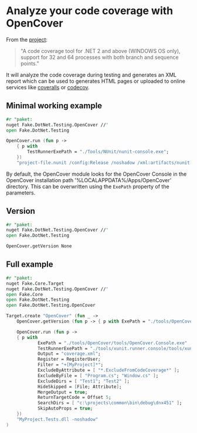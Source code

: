 # Analyze your code coverage with OpenCover

From the [project](https://github.com/OpenCover/opencover):
>"A code coverage tool for .NET 2 and above (WINDOWS OS only), support for 32 and 64 processes with both branch and sequence points."

It will analyze the code coverage during testing and generates an XML report which can be used to generates HTML pages or uploaded to online services like [coveralls](https://coveralls.io/) or [codecov](https://codecov.io/).

## Minimal working example

```fsharp
#r "paket:
nuget Fake.DotNet.Testing.OpenCover //"
open Fake.DotNet.Testing

OpenCover.run (fun p ->
    { p with
        TestRunnerExePath = "./Tools/NUnit/nunit-console.exe";
    })
    "project-file.nunit /config:Release /noshadow /xml:artifacts/nunit.xml /framework:net-4.0"
```

By default, the OpenCover module looks for the OpenCover Console in the OpenCover installation path '%LOCALAPPDATA%/Apps/OpenCover' directory. This can be overwritten using the `ExePath` property of the parameters.

## Version

```fsharp
#r "paket:
nuget Fake.DotNet.Testing.OpenCover //"
open Fake.DotNet.Testing

OpenCover.getVersion None
```

## Full example

```fsharp
#r "paket:
nuget Fake.Core.Target
nuget Fake.DotNet.Testing.OpenCover //"
open Fake.Core
open Fake.DotNet.Testing
open Fake.DotNet.Testing.OpenCover

Target.create "OpenCover" (fun _ ->
    OpenCover.getVersion (fun p -> { p with ExePath = "./tools/OpenCover/tools/OpenCover.Console.exe" })

    OpenCover.run (fun p ->
    { p with
            ExePath = "./tools/OpenCover/tools/OpenCover.Console.exe"
            TestRunnerExePath = "./tools/xunit.runner.console/tools/xunit.console.exe";
            Output = "coverage.xml";
            Register = RegisterUser;
            Filter = "+[MyProject]*";
            ExcludeByAttribute = [ "*.ExcludeFromCodeCoverage*" ];
            ExcludeByFile = [ "Program.cs"; "Window.cs" ];
            ExcludeDirs = [ "Test1"; "Test2" ];
            HideSkipped = [File; Attribute];
            MergeOutput = true;
            ReturnTargetCode = Offset 5;
            SearchDirs = [ "c:\projects\common\bin\debug\dnx451" ];
            SkipAutoProps = true;
    })
    "MyProject.Tests.dll -noshadow"
)
```
